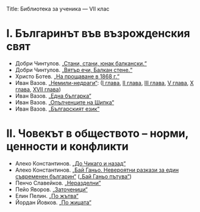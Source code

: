 Title: Библиотека за ученика — VII клас

# І. Българинът във възрожденския свят
* Добри Чинтулов. [„Стани, стани, юнак балкански.“](/text/5796)
* Добри Чинтулов. [„Вятър ечи, Балкан стене.“](/text/5786)
* Христо Ботев. [„На прощаване в 1868 г.“](/text/3235)
* Иван Вазов. [„Немили-недраги“](/text/3765): ([І глава](/text/3765/#textstart), [ІІ глава](/text/3765/2#textstart), [ІІІ глава](/text/3765/3#textstart), [V глава](/text/3765/5#textstart), [X глава](/text/3765/10#textstart), [XVII глава](/text/3765/17#textstart))
* Иван Вазов. [„Една българка“](/text/4387)
* Иван Вазов. [„Опълченците на Шипка“](/text/3860)
* Иван Вазов. [„Българският език“](/text/5189)

# ІІ. Човекът в обществото – норми, ценности и конфликти
* Алеко Константинов. [„До Чикаго и назад“](/text/3705)
* Алеко Константинов. [„Бай Ганьо. Невероятни разкази за един съвременен българин“](/text/3706) ([„Бай Ганьо пътува“](/text/3706/2#textstart))
* Пенчо Славейков. [„Неразделни“](/text/6634)
* Пейо Яворов. [„Заточеници“](/text/7075)
* Елин Пелин. [„По жътва“](/text/5293)
* Йордан Йовков. [„По жицата“](/text/7877)
